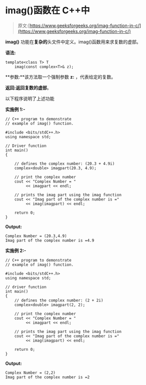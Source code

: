 # imag()函数在 C++中

> 原文:[https://www.geeksforgeeks.org/imag-function-in-c/](https://www.geeksforgeeks.org/imag-function-in-c/)

**imag()** 功能在**复杂的**头文件中定义。imag()函数用来求复数的虚部。

**语法:**

```
template<class T> T 
    imag(const complex<T>& z);

```

**参数:**该方法取一个强制参数 **z:** ，代表给定的复数。

**返回:**返回复数的**虚部**。

以下程序说明了上述功能

**实施例 1:-**

```
// C++ program to demonstrate
// example of imag() function.

#include <bits/stdC++.h>
using namespace std;

// Driver function
int main()
{

    // defines the complex number: (20.3 + 4.9i)
    complex<double> imagpart(20.3, 4.9);

    // print the complex number
    cout << "Complex Number = "
         << imagpart << endl;

    // prints the imag part using the imag function
    cout << "Imag part of the complex number is ="
         << imag(imagpart) << endl;

    return 0;
}
```

**Output:**

```
Complex Number = (20.3,4.9)
Imag part of the complex number is =4.9

```

**实施例 2:-**

```
// C++ program to demonstrate
// example of imag() function.

#include <bits/stdC++.h>
using namespace std;

// driver function
int main()
{
    // defines the complex number: (2 + 2i)
    complex<double> imagpart(2, 2);

    // print the complex number
    cout << "Complex Number = "
         << imagpart << endl;

    // prints the imag part using the imag function
    cout << "Imag part of the complex number is ="
         << imag(imagpart) << endl;

    return 0;
}
```

**Output:**

```
Complex Number = (2,2)
Imag part of the complex number is =2

```